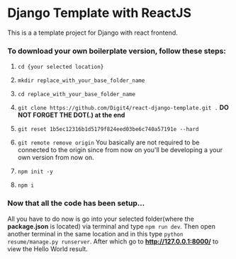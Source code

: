# Django Template with ReactJS

This is a a template project for Django with react frontend.

### To download your own boilerplate version, follow these steps:

1. `cd {your selected location}`
1. `mkdir replace_with_your_base_folder_name`
1. `cd replace_with_your_base_folder_name`
1. `git clone https://github.com/Digit4/react-django-template.git .` 
**DO NOT FORGET THE DOT(.) at the end**
1. `git reset 1b5ec12316b1d5179f824eed03be6c740a57191e --hard`
1. `git remote remove origin`
   You basically are not required to be connected to the origin since from now on you'll be developing a your own version from now on.

1. `npm init -y`
1. `npm i`

### Now that all the code has been setup...

All you have to do now is go into your selected folder(where the **package.json** is located) via terminal and type `npm run dev`.
Then open another terminal in the same location and in this type `python resume/manage.py runserver`. After which go to **http://127.0.0.1:8000/** to view the Hello World result.
